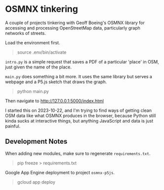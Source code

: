# OSMNX tinkering

A couple of projects tinkering with Geoff Boeing's OSMNX library for accessing
and processing OpenStreetMap data, particularly graph networks of streets.

Load the environment first.

> source .env/bin/activate

`intro.py` is a simple request that saves a PDF of a particular 'place' in OSM,
just given the name of the place.

`main.py` does something a bit more. It uses the same library but serves a
webpage and a P5.js sketch that draws the graph.

> python main.py

Then navigate to <http://127.0.0.1:5000/index.html>

I started this on 2023-10-22, and I'm trying to find ways of getting clean OSM
data like what OSMNX produces in the browser, because Python still kinda sucks
at interactive things, but anything JavaScript and data is just painful.

## Development Notes

When adding new modules, make sure to regenerate `requirements.txt`.

> pip freeze > requirements.txt

Google App Engine deployment to project `osmnx-p5js`.

> gcloud app deploy
